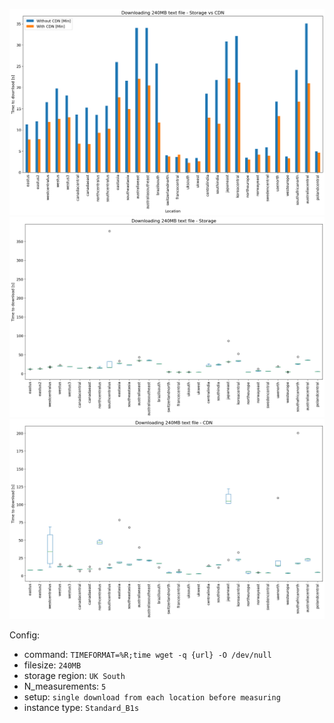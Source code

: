 ![storage_vs_cdn](storage_vs_cdn.png)
![storage](storage.png)
![cdn](CDN.png)

Config:  
- command: `TIMEFORMAT=%R;time wget -q {url} -O /dev/null`  
- filesize: `240MB`  
- storage region: `UK South`  
- N_measurements: `5`  
- setup: `single download from each location before measuring`  
- instance type: `Standard_B1s`  

